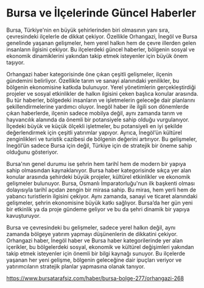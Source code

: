 # Bursa ve İlçelerinde Güncel Haberler
Bursa, Türkiye'nin en büyük şehirlerinden biri olmasının yanı sıra, çevresindeki ilçelerle de dikkat çekiyor. Özellikle Orhangazi, İnegöl ve Bursa genelinde yaşanan gelişmeler, hem yerel halkın hem de çevre illerden gelen insanların ilgisini çekiyor. Bu ilçelerdeki güncel haberler, bölgenin sosyal ve ekonomik dinamiklerini yakından takip etmek isteyenler için büyük önem taşıyor.

Orhangazi haber kategorisinde öne çıkan çeşitli gelişmeler, ilçenin gündemini belirliyor. Özellikle tarım ve sanayi alanındaki yenilikler, bu bölgenin ekonomisine katkıda bulunuyor. Yerel yönetimlerin gerçekleştirdiği projeler ve sosyal etkinlikler de halkın ilgisini çeken başlıca konular arasında. Bu tür haberler, bölgedeki insanların ve işletmelerin geleceğe dair planlarını şekillendirmelerine yardımcı oluyor.
İnegöl haber ile ilgili son dönemlerde çıkan haberlerde, ilçenin sadece mobilya değil, aynı zamanda tarım ve hayvancılık alanında da önemli bir potansiyele sahip olduğu vurgulanıyor. İlçedeki büyük ve küçük ölçekli işletmeler, bu potansiyeli en iyi şekilde değerlendirmek için çeşitli yatırımlar yapıyor. Ayrıca, İnegöl’ün kültürel zenginlikleri ve turistik cazibesi de bölgenin değerini artırıyor. Bu gelişmeler, İnegöl’ün sadece Bursa için değil, Türkiye için de stratejik bir öneme sahip olduğunu gösteriyor.

Bursa'nın genel durumu ise şehrin hem tarihî hem de modern bir yapıya sahip olmasından kaynaklanıyor. Bursa haber kategorisinde sıkça yer alan konular arasında şehirdeki büyük projeler, kültürel etkinlikler ve ekonomik gelişmeler bulunuyor. Bursa, Osmanlı İmparatorluğu'nun ilk başkenti olması dolayısıyla tarihî açıdan zengin bir mirasa sahip. Bu miras, hem yerli hem de yabancı turistlerin ilgisini çekiyor. Aynı zamanda, sanayi ve ticaret alanındaki gelişmeler, şehrin ekonomisine büyük katkı sağlıyor. Bursa’da her gün yeni bir etkinlik ya da proje gündeme geliyor ve bu da şehri dinamik bir yapıya kavuşturuyor.

Bursa ve çevresindeki bu gelişmeler, sadece yerel halkın değil, aynı zamanda bölgeye yatırım yapmayı düşünenlerin de dikkatini çekiyor. Orhangazi haber, İnegöl haber ve Bursa haber kategorilerinde yer alan içerikler, bu bölgelerdeki sosyal, ekonomik ve kültürel değişimleri yakından takip etmek isteyenler için önemli bir bilgi kaynağı sunuyor. Bu ilçelerde yaşanan her yeni gelişme, bölgenin geleceğine dair ipuçları veriyor ve yatırımcıların stratejik planlar yapmasına olanak tanıyor.

https://www.bursatarafsiz.com/haber/bursa-bolge-277/orhangazi-268
